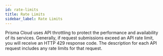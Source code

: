 ```yaml
---
id: rate-limits
title: Rate Limits
sidebar_label: Rate Limits
---
```


Prisma Cloud uses API throttling to protect the performance and availability of its services. Generally, if request submissions exceed an API rate limit, you will receive an HTTP 429 response code. The description for each API request includes any rate limits for that request.
